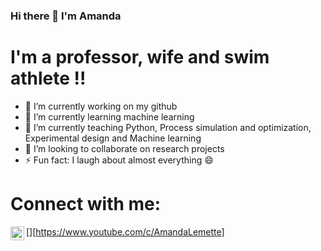 ### Hi there 👋 I'm Amanda 

# I'm a professor, wife and swim athlete !! 

- 🔭 I’m currently working on my github
- 🌱 I’m currently learning machine learning 
- 💬 I’m currently teaching Python, Process simulation and optimization, Experimental design and Machine learning 
- 👯 I’m looking to collaborate on research projects
- ⚡ Fun fact: I laugh about almost everything 😄

# Connect with me: 

[<img align="left" alt="AmandaLemette | YouTube" width="22px" src="https://cdn.jsdelivr.net/npm/simple-icons@v3/icons/youtube.svg" />][https://www.youtube.com/c/AmandaLemette]


<!--
**amandalemette/amandalemette** is a ✨ _special_ ✨ repository because its `README.md` (this file) appears on your GitHub profile.

Here are some ideas to get you started:

- 🔭 I’m currently working on ...
- 🌱 I’m currently learning ...
- 👯 I’m looking to collaborate on ...
- 🤔 I’m looking for help with ...
- 💬 Ask me about ...
- 📫 How to reach me: ...
- 😄 Pronouns: ...
- ⚡ Fun fact: ...
-->
